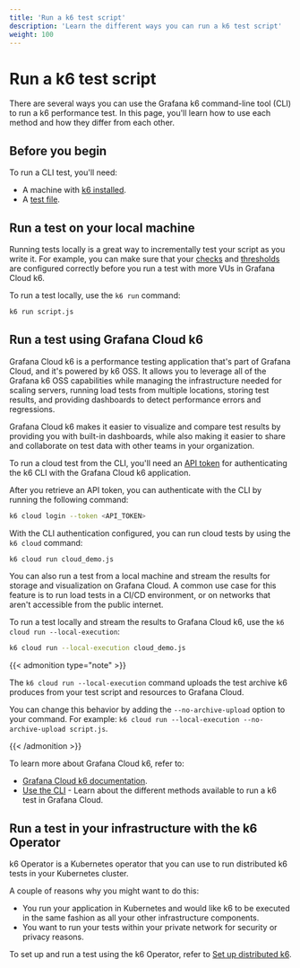 ```yaml
---
title: 'Run a k6 test script'
description: 'Learn the different ways you can run a k6 test script'
weight: 100
---
```


# Run a k6 test script

There are several ways you can use the Grafana k6 command-line tool (CLI) to run a k6 performance test. In this page, you'll learn how to use each method and how they differ from each other.

## Before you begin

To run a CLI test, you'll need:

- A machine with [k6 installed](https://grafana.com/docs/k6/<K6_VERSION>/get-started/installation/).
- A [test file](https://grafana.com/docs/k6/<K6_VERSION>/using-k6/test-authoring/create-test-script-using-the-cli/).

## Run a test on your local machine

Running tests locally is a great way to incrementally test your script as you write it. For example, you can make sure that your [checks](https://grafana.com/docs/k6/<K6_VERSION>/using-k6/checks/) and [thresholds](https://grafana.com/docs/k6/<K6_VERSION>/using-k6/thresholds/) are configured correctly before you run a test with more VUs in Grafana Cloud k6.

To run a test locally, use the `k6 run` command:

```bash
k6 run script.js
```

## Run a test using Grafana Cloud k6

Grafana Cloud k6 is a performance testing application that's part of Grafana Cloud, and it's powered by k6 OSS. It allows you to leverage all of the Grafana k6 OSS capabilities while managing the infrastructure needed for scaling servers, running load tests from multiple locations, storing test results, and providing dashboards to detect performance errors and regressions.

Grafana Cloud k6 makes it easier to visualize and compare test results by providing you with built-in dashboards, while also making it easier to share and collaborate on test data with other teams in your organization.

To run a cloud test from the CLI, you'll need an [API token](https://grafana.com/docs/grafana-cloud/testing/k6/author-run/tokens-and-cli-authentication/) for authenticating the k6 CLI with the Grafana Cloud k6 application.

After you retrieve an API token, you can authenticate with the CLI by running the following command:

```bash
k6 cloud login --token <API_TOKEN>
```

With the CLI authentication configured, you can run cloud tests by using the `k6 cloud` command:

```bash
k6 cloud run cloud_demo.js
```

You can also run a test from a local machine and stream the results for storage and visualization on Grafana Cloud. A common use case for this feature is to run load tests in a CI/CD environment, or on networks that aren't accessible from the public internet.

To run a test locally and stream the results to Grafana Cloud k6, use the `k6 cloud run --local-execution`:

```bash
k6 cloud run --local-execution cloud_demo.js
```

{{< admonition type="note" >}}

The `k6 cloud run --local-execution` command uploads the test archive k6 produces from your test script and resources to Grafana Cloud.

You can change this behavior by adding the `--no-archive-upload` option to your command. For example: `k6 cloud run --local-execution --no-archive-upload script.js`.

{{< /admonition >}}

To learn more about Grafana Cloud k6, refer to:

- [Grafana Cloud k6 documentation](https://grafana.com/docs/grafana-cloud/testing/k6/).
- [Use the CLI](https://grafana.com/docs/grafana-cloud/testing/k6/author-run/use-the-cli/) - Learn about the different methods available to run a k6 test in Grafana Cloud.

## Run a test in your infrastructure with the k6 Operator

k6 Operator is a Kubernetes operator that you can use to run distributed k6 tests in your Kubernetes cluster.

A couple of reasons why you might want to do this:

- You run your application in Kubernetes and would like k6 to be executed in the same fashion as all your other infrastructure components.
- You want to run your tests within your private network for security or privacy reasons.

To set up and run a test using the k6 Operator, refer to [Set up distributed k6](https://grafana.com/docs/k6/<K6_VERSION>/set-up/set-up-distributed-k6/).
